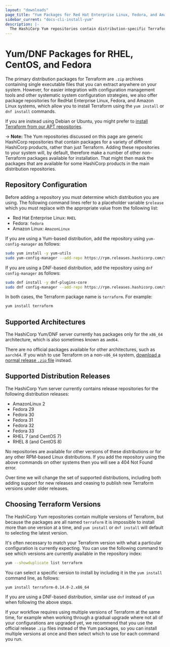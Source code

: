 ```yaml
---
layout: "downloads"
page_title: "Yum Packages for Red Hat Enterprise Linux, Fedora, and Amazon Linux"
sidebar_current: "docs-cli-install-yum"
description: |-
  The HashiCorp Yum repositories contain distribution-specific Terraform packages for Red Hat Enterprise Linux, Fedora, and Amazon Linux systems.
---
```


# Yum/DNF Packages for RHEL, CentOS, and Fedora

The primary distribution packages for Terraform are `.zip` archives containing
single executable files that you can extract anywhere on your system. However,
for easier integration with configuration management tools and other systematic
system configuration strategies, we also offer package repositories for
RedHat Enterprise Linux, Fedora, and Amazon Linux systems, which allow you to
install Terraform using the `yum install` or `dnf install` commands.

If you are instead using Debian or Ubuntu, you
might prefer to [install Terraform from our APT repositories](apt.html).

-> **Note:** The Yum repositories discussed on this page are generic HashiCorp
repositories that contain packages for a variety of different HashiCorp
products, rather than just Terraform. Adding these repositories to your
system will, by default, therefore make a number of other non-Terraform
packages available for installation. That might then mask the packages that are
available for some HashiCorp products in the main distribution repositories.

## Repository Configuration

Before adding a repository you must determine which distribution you are using.
The following command lines refer to a placeholder variable `$release` which
you must replace with the appropriate value from the following list:

* Red Hat Enterprise Linux: `RHEL`
* Fedora: `fedora`
* Amazon Linux: `AmazonLinux`

If you are using a Yum-based distribution, add the repository using
`yum-config-manager` as follows:

```bash
sudo yum install -y yum-utils
sudo yum-config-manager --add-repo https://rpm.releases.hashicorp.com/$release/hashicorp.repo
```

If you are using a DNF-based distribution, add the repository using
`dnf config-manager` as follows:

```bash
sudo dnf install -y dnf-plugins-core
sudo dnf config-manager --add-repo https://rpm.releases.hashicorp.com/$release/hashicorp.repo
```

In both cases, the Terraform package name is `terraform`. For example:

```bash
yum install terraform
```

## Supported Architectures

The HashiCorp Yum/DNF server currently has packages only for the `x86_64`
architecture, which is also sometimes known as `amd64`.

There are no official packages available for other architectures, such as
`aarch64`. If you wish to use Terraform on a non-`x86_64` system,
[download a normal release `.zip` file](/downloads.html) instead.

## Supported Distribution Releases

The HashiCorp Yum server currently contains release repositories for the
following distribution releases:

* AmazonLinux 2
* Fedora 29
* Fedora 30
* Fedora 31
* Fedora 32
* Fedora 33
* RHEL 7 (and CentOS 7)
* RHEL 8 (and CentOS 8)

No repositories are available for other versions of these distributions or for
any other RPM-based Linux distributions. If you add the repository using
the above commands on other systems then you will see a 404 Not Found error.

Over time we will change the set of supported distributions, including both
adding support for new releases and ceasing to publish new Terraform versions
under older releases.

## Choosing Terraform Versions

The HashiCorp Yum repositories contain multiple versions of Terraform, but
because the packages are all named `terraform` it is impossible to install
more than one version at a time, and `yum install` or `dnf install` will
default to selecting the latest version.

It's often necessary to match your Terraform version with what a particular
configuration is currently expecting. You can use the following command to
see which versions are currently available in the repository index:

```bash
yum --showduplicate list terraform
```

You can select a specific version to install by including it in the
`yum install` command line, as follows:

```bash
yum install terraform-0.14.0-2.x86_64
```

If you are using a DNF-based distribution, similar use `dnf` instead of `yum`
when following the above steps.

If your workflow requires using multiple versions of Terraform at the same
time, for example when working through a gradual upgrade where not all
of your configurations are upgraded yet, we recommend that you use the
official release `.zip` files instead of the Yum packages, so you can install
multiple versions at once and then select which to use for each command you
run.

